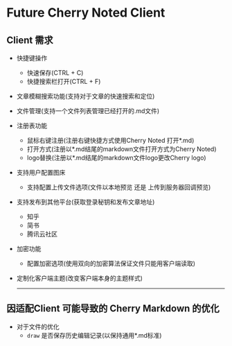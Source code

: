 # Future Cherry Noted Client

## Client 需求

- 快捷键操作
  - 快速保存(CTRL + C)
  - 快捷搜索栏打开(CTRL + F)
- 文章模糊搜索功能(支持对于文章的快速搜索和定位)
- 文件管理(支持一个文件列表管理已经打开的.md文件)
- 注册表功能
  - 鼠标右键注册(注册右键快捷方式使用Cherry Noted 打开*.md)
  - 打开方式(注册以*.md结尾的markdown文件打开方式为Cherry Noted)
  - logo替换(注册以*.md结尾的markdown文件logo更改Cherry logo)
- 支持用户配置图床
  - 支持配置上传文件选项(文件以本地预览 还是 上传到服务器回调预览)
- 支持发布到其他平台(获取登录秘钥和发布文章地址)
  - 知乎
  - 简书
  - 腾讯云社区
- 加密功能
  - 配置加密选项(使用双向的加密算法保证文件只能用客户端读取)
- 定制化客户端主题(改变客户端本身的主题样式)

  ---

## 因适配Client 可能导致的 Cherry Markdown 的优化

- 对于文件的优化
  - `draw` 是否保存历史编辑记录(以保持通用*.md标准)
